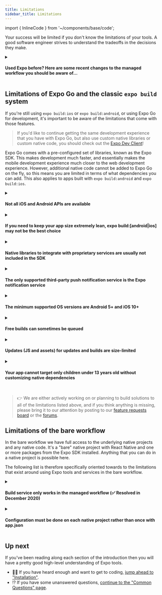 ```yaml
---
title: Limitations
sidebar_title: Limitations
---
```


import { InlineCode } from '~/components/base/code';

Your success will be limited if you don't know the limitations of your tools. A good software engineer strives to understand the tradeoffs in the decisions they make.

<details><summary><h4>Used Expo before? Here are some recent changes to the managed workflow you should be aware of...</h4></summary> <p>

With the release of Expo Application Services, the managed workflow has far fewer limitations, and can be used for any project no matter the complexity:

- All libraries available to React Native apps are available to Expo managed workflow apps built with [EAS Build](/build/setup.md), but _some_ may require a [Prebuild Config Plugin](/guides/config-plugins/) to be added. The addition of config plugins means:
  - Any 3rd party push notification service can support managed workflow apps.
  - Native libraries that integrate with proprietary services can support managed workflow apps.
- Apps built with EAS Build can be as small as you want, since the entire Expo SDK is no longer bundled in by default.
- Apps built with EAS Build can target children under 13 years old

These changes mean Expo can fit many more use cases than before.

</p>
</details>

## Limitations of Expo Go and the classic `expo build` system

If you're still using `expo build:ios` or `expo build:android`, or using Expo Go for development, it's important to be aware of the limitations that come with those features.

> If you'd like to continue getting the same development experience that you have with Expo Go, but also use custom native libraries or custom native code, you should check out the [Expo Dev Client](/clients/introduction.md)!

Expo Go comes with a pre-configured set of libraries, known as the Expo SDK. This makes development much faster, and essentially makes the mobile development experience much closer to the web development experience. However, additional native code cannot be added to Expo Go on the fly, so this means you are limited in terms of what dependencies you can add. This also applies to apps built with `expo build:android` and `expo build:ios`.

<details><summary><h4>Not all iOS and Android APIs are available</h4></summary> <p>

Many device APIs are supported (check out the "SDK API Reference" in the sidebar), but **not all iOS and Android APIs are available yet**. We are constantly adding new APIs, so if we don't have something you need now, you can either use [EAS Build](/build/setup.md), the [bare workflow](managed-vs-bare.md#bare-workflow), or follow [our blog](https://blog.expo.dev) to see the release notes for our SDK updates. Feature prioritization isn't strictly based off of popular vote, but it certainly helps us to gauge what is important to users.

</p>
</details>

<details><summary><h4>If you need to keep your app size extremely lean, <InlineCode>expo build:[android|ios]</InlineCode> may not be the best choice</h4></summary>
<p>

The size for an app built with `expo build` on iOS is approximately 20mb (download), and Android is about 15mb. This is because a bunch of APIs are included regardless of whether or not you are using them &mdash; this lets you publish updates that use new APIs, but comes at the cost of binary size. Some of the APIs that are included are tied to services that you may not be using, for example the Facebook Mobile SDK is included to support Facebook Login and Facebook Ads, along with the Google Mobile SDK for similar reasons. [Read more about managing your app size here](https://expo.fyi/managed-app-size).

If you'd like a smaller app size, you should use [EAS Build](/build/setup.md).

</p>
</details>

<details><summary><h4>Native libraries to integrate with proprietary services are usually not included in the SDK</h4></summary>
<p>

Related to the previous point, we typically avoid adding native modules to the SDK if they are tied to external, proprietary services &mdash; we can't add something to the SDK just because a few users need it for their app, we have to think of the broader userbase. In these cases developers will want to use [EAS Build](/build/setup.md), or the [bare workflow](../introduction/managed-vs-bare.md).

</p>
</details>

<details><summary><h4>The only supported third-party push notification service is the Expo notification service</h4></summary>
<p>

If you want to use another third-party push notification service, such as OneSignal, instead of the [Expo Push Notification service/API](../push-notifications/overview.md), you will need to use [EAS Build](/build/setup.md).

Note that you can use the first-party push APIs (APNs and FCM) directly if you like. [Read "Sending Notifications with APNs & FCM"](/push-notifications/sending-notifications-custom.md)

</p>
</details>

<details><summary><h4>The minimum supported OS versions are Android 5+ and iOS 10+</h4></summary>
<p>

If you need to support older versions, you will not be able to use `expo build:ios` or `expo build:android`.

</p>
</details>

<details><summary><h4>Free builds can sometimes be queued</h4></summary>
<p>

You can easily build your app for submission to stores without even installing Xcode or Android Studio by using the free [standalone build service](../distribution/building-standalone-apps.md), but it occasionally has a queue depending on how many other folks are building a binary at that time. You can have access to dedicated build infrastructure with a ["Priority" plan](https://expo.dev/developer-services), or you can [run the builds on your own CI](../distribution/turtle-cli.md) if you prefer.

</p>
</details>

<details><summary><h4>Updates (JS and assets) for updates and builds are size-limited</h4></summary>
<p>

Expo's current update service supports updates around 50 MiB. Updates are published both for updates and to build standalone apps, which embed updates. See more about [optimizing updates](../distribution/optimizing-updates.md).

You also can use the [bare workflow](../bare/exploring-bare-workflow.md) with the [`expo-updates`](../versions/latest/sdk/updates.md) library, which supports arbitrarily large updates that are self-hosted or embedded in apps compiled on your own computer.

</p>
</details>

<details><summary><h4>Your app cannot target only children under 13 years old without customizing native dependencies</h4></summary>
<p>

Both [Apple](https://developer.apple.com/app-store/review/guidelines/#kids) and [Google](https://support.google.com/googleplay/android-developer/answer/9285070?hl=en) provide strict guidelines for any apps that specifically target children under a particular age. One of these guidelines states that certain ad libraries, such as Facebook's Audience Network, cannot be used in the app.

Apps built with `expo build:ios|android` [contain code for the entire Expo SDK](https://expo.fyi/managed-app-size), you cannot customize the native dependencies, including Facebook's Audience Network library, so if you build your app this way you cannot designated it as "designed primarily for children under 13" in the App Store or Play Store, _even though this code is never run unless you explicitly call it_.

Apps built with `eas build -p ios|android` [include only your app's explicit native dependencies](https://blog.expo.dev/expo-managed-workflow-in-2021-d1c9b68aa10), and so this limitation does not apply if you use EAS Build. [Learn about how to use it](https://docs.expo.dev/build/introduction/).

</p>
</details>

<br />

> 👉 We are either actively working on or planning to build solutions to all of the limitations listed above, and if you think anything is missing, please bring it to our attention by posting to our [feature requests board](https://expo.canny.io/feature-requests) or the [forums](https://forums.expo.dev/).

## Limitations of the bare workflow

In the bare workflow we have full access to the underlying native projects and any native code. It's a "bare" native project with React Native and one or more packages from the Expo SDK installed. Anything that you can do in a native project is possible here.

The following list is therefore specifically oriented towards to the limitations that exist around using Expo tools and services in the bare workflow.

<details><summary><h4><span className="strike">Build service only works in the managed workflow</span> (✅ Resolved in December 2020)</h4></summary>
<p>

<span className="strike">To build your app binaries for distribution on the Apple App Store and Google Play Store you will need to follow the same steps that you would in any native project, the Expo build service can't handle it for you. We are working on bringing bare workflow support to the build service in the near future.</span>

You can now use [EAS Build](/build/introduction.md) to build and sign your apps just as easily as in the managed workflow! [Read the announcement blog post](https://blog.expo.dev/expo-application-services-eas-build-and-submit-fc1d1476aa2e).

</p>
</details>

<details><summary><h4>Configuration must be done on each native project rather than once with app.json</h4></summary>
<p>

Configuring app icons, launch screen, and so on must be configured in the native projects for each platform using the standard native tooling, rather than once using a simple JSON object.

</p>
</details>

## Up next

If you've been reading along each section of the introduction then you will have a pretty good high-level understanding of Expo tools.

- 👩‍💻 If you have heard enough and want to get to coding, [jump ahead to "Installation"](../get-started/installation.md).
- ⁉️ If you have some unanswered questions, [continue to the "Common Questions" page](../introduction/faq.md).
